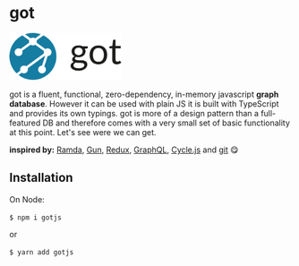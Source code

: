 # got
<img src="https://raw.githubusercontent.com/vinnichase/got/master/docs/got-logo.png" width="200">


got is a fluent, functional, zero-dependency, in-memory javascript **graph database**. However it can be used with plain JS it is built with TypeScript and provides its own typings. got is more of a design pattern than a full-featured DB and therefore comes with a very small set of basic functionality at this point. Let's see were we can get.

**inspired by:** [Ramda](https://github.com/ramda/ramda), [Gun](https://github.com/amark/gun), [Redux](https://github.com/reduxjs/redux), [GraphQL](https://github.com/facebook/graphql), [Cycle.js](https://github.com/cyclejs/cyclejs) and [git](https://git-scm.com/) 😋

## Installation
On Node:

`$ npm i gotjs`

or

`$ yarn add gotjs`

